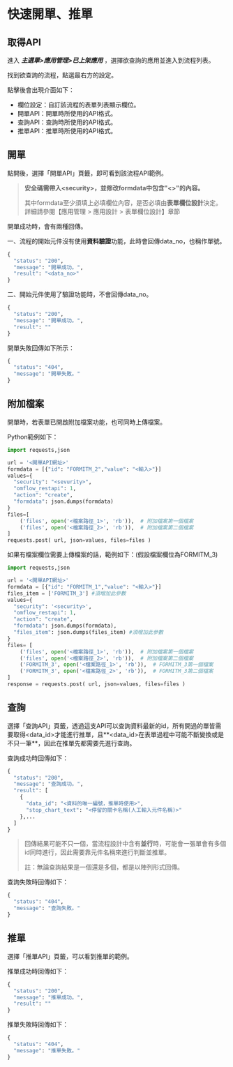 
# 快速開單、推單

## 取得API

進入 _**主選單>應用管理>已上架應用**_ ，選擇欲查詢的應用並進入到流程列表。

找到欲查詢的流程，點選最右方的設定。

點擊後會出現介面如下：

* 欄位設定：自訂該流程的表單列表顯示欄位。
* 開單API：開單時所使用的API格式。
* 查詢API：查詢時所使用的API格式。
* 推單API：推單時所使用的API格式。

## 開單

點開後，選擇「開單API」頁籤，即可看到該流程API範例。

> **安全碼需帶入\<security>，並修改formdata中包含"<>"的內容。**
>
> 其中formdata至少須填上必填欄位內容，是否必填由**表單欄位設計**決定。 詳細請參閱【應用管理 > 應用設計 > 表單欄位設計】章節


開單成功時，會有兩種回傳。

一、流程的開始元件沒有使用**資料驗證**功能，此時會回傳data_no，也稱作單號。

```python
{
  "status": "200",
  "message": "開單成功。",
  "result": "<data_no>"
}
```

二、開始元件使用了驗證功能時，不會回傳data_no。

```python
{
  "status": "200",
  "message": "開單成功。",
  "result": ""
}
```

開單失敗回傳如下所示：

```python
{
  "status": "404",
  "message": "開單失敗。"
}
```

## 附加檔案

開單時，若表單已開啟附加檔案功能，也可同時上傳檔案。

Python範例如下：

```python
import requests,json

url = '<開單API網址>'
formdata = [{"id": "FORMITM_2","value": "<輸入>"}]
values={
  "security": "<sevurity>",
  "omflow_restapi": 1,
  "action": "create",
  "formdata": json.dumps(formdata)
}
files=[
    ('files', open('<檔案路徑_1>', 'rb')),  # 附加檔案第一個檔案
    ('files', open('<檔案路徑_2>', 'rb')),  # 附加檔案第二個檔案
]
requests.post( url, json=values, files=files )
```

如果有檔案欄位需要上傳檔案的話，範例如下：(假設檔案欄位為FORMITM_3)

```python
import requests,json

url = '<開單API網址>'
formdata = [{"id": "FORMITM_1","value": "<輸入>"}]
files_item = ['FORMITM_3'] #須增加此參數
values={
  "security": '<security>',
  "omflow_restapi": 1,
  "action": "create",
  "formdata": json.dumps(formdata),
  "files_item": json.dumps(files_item) #須增加此參數
}
files= [
    ('files', open('<檔案路徑_1>', 'rb')),  # 附加檔案第一個檔案
    ('files', open('<檔案路徑_2>', 'rb')),  # 附加檔案第二個檔案
    ('FORMITM_3', open('<檔案路徑_1>', 'rb')),  # FORMITM_3第一個檔案
    ('FORMITM_3', open('<檔案路徑_2>', 'rb')),  # FORMITM_3第二個檔案
]
response = requests.post( url, json=values, files=files )
```

## 查詢

選擇「查詢API」頁籤，透過這支API可以查詢資料最新的id，所有開過的單皆需要取得\<data_id>才能進行推單，且**\<data_id>在表單過程中可能不斷變換或是不只一筆**，因此在推單先都需要先進行查詢。

查詢成功時回傳如下： 

```python
{
  "status": "200",
  "message": "查詢成功。",
  "result": [
    {
      "data_id": "<資料的唯一編號，推單時使用>",
      "stop_chart_text": "<停留的關卡名稱(人工輸入元件名稱)>"
    },...
  ]
}
```

> 回傳結果可能不只一個，當流程設計中含有**並行**時，可能會一張單會有多個id同時進行，因此需要靠元件名稱來進行判斷並推單。
>
> 註：無論查詢結果是一個還是多個，都是以陣列形式回傳。

查詢失敗時回傳如下：

```python
{
  "status": "404",
  "message": "查詢失敗。"
}
```

## 推單

選擇「推單API」頁籤，可以看到推單的範例。

推單成功時回傳如下：

```python
{
  "status": "200",
  "message": "推單成功。",
  "result": ""
}
```

推單失敗時回傳如下：

```python
{
  "status": "404",
  "message": "推單失敗。"
}
```
